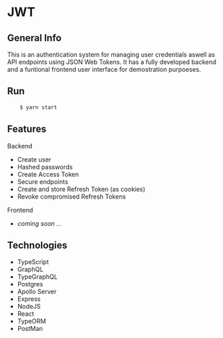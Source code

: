 # JWT 

## General Info
This is an authentication system for managing user credentials aswell as API endpoints using JSON Web Tokens. It has a fully developed backend and a funtional frontend user interface for demostration purpoeses.

## Run 
```bash
    $ yarn start
```
## Features 
Backend 
* Create user 
* Hashed passwords
* Create Access Token 
* Secure endpoints 
* Create and store Refresh Token (as cookies)
* Revoke compromised Refresh Tokens

Frontend
*   _coming soon ..._

## Technologies
* TypeScript
* GraphQL
* TypeGraphQL
* Postgres 
* Apollo Server
* Express
* NodeJS
* React
* TypeORM
* PostMan 
